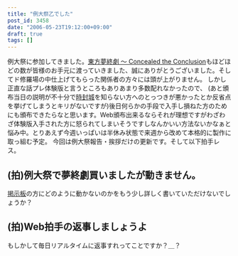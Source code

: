 ```yaml
---
title: "例大祭乙でした"
post_id: 3458
date: "2006-05-23T19:12:00+09:00"
draft: true
tags: []
---
```



例大祭に参加してきました。[東方夢終劇 ～ Concealed the Conclusion](https://danmaq.com/!/thC/)もほどほどの数が皆様のお手元に渡っていきました、誠にありがとうございました。そしてド修羅場の中仕上げてもらった関係者の方々には頭が上がりません。 しかし正直な話プレ体験版と言うところもありあまり多数配れなかったので、 (あと頒布当日の説明が不十分で[時封城](https://danmaq.com/!/thA/)を知らない方へのとっつきが悪かったとか反省点を挙げてしまうとキリがないですが)後日何らかの手段で入手し損ねた方のためにも頒布できたらなと思います。Web頒布出来るならそれが理想ですがわざわざ体験版入手された方に怒られてしまいそうですしなんかいい方法ないかなぁと悩み中。とりあえず今週いっぱいは半休み状態で来週から改めて本格的に製作に取っ組む予定。 今回は例大祭報告・挨拶だけの更新です。そして以下拍手レス。
## (拍)例大祭で夢終劇買いましたが動きません。
[掲示板](https://twitter.com/danmaq)の方にどのように動かないのかをもう少し詳しく書いていただけないでしょうか？
## (拍)Web拍手の返事しましょうよ
もしかして毎日リアルタイムに返事すれってことですか？＿？
